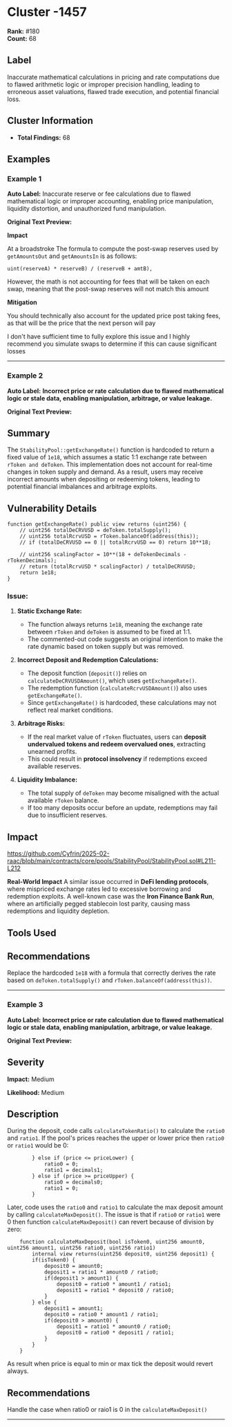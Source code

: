 # Cluster -1457

**Rank:** #180  
**Count:** 68  

## Label
Inaccurate mathematical calculations in pricing and rate computations due to flawed arithmetic logic or improper precision handling, leading to erroneous asset valuations, flawed trade execution, and potential financial loss.

## Cluster Information
- **Total Findings:** 68

## Examples

### Example 1

**Auto Label:** Inaccurate reserve or fee calculations due to flawed mathematical logic or improper accounting, enabling price manipulation, liquidity distortion, and unauthorized fund manipulation.  

**Original Text Preview:**

**Impact**

At a broadstroke The formula to compute the post-swap reserves used by `getAmountsOut` and `getAmountsIn` is as follows:

```
uint(reserveA) * reserveB) / (reserveB + amtB),
```

However, the math is not accounting for fees that will be taken on each swap, meaning that the post-swap reserves will not match this amount


**Mitigation**

You should technically also account for the updated price post taking fees, as that will be the price that the next person will pay

I don't have sufficient time to fully explore this issue and I highly recommend you simulate swaps to determine if this can cause significant losses

---
### Example 2

**Auto Label:** **Incorrect price or rate calculation due to flawed mathematical logic or stale data, enabling manipulation, arbitrage, or value leakage.**  

**Original Text Preview:**

## Summary

The `StabilityPool::getExchangeRate()` function is hardcoded to return a fixed value of `1e18`, which assumes a static 1:1 exchange rate between `rToken and deToken`. This implementation does not account for real-time changes in token supply and demand. As a result, users may receive incorrect amounts when depositing or redeeming tokens, leading to potential financial imbalances and arbitrage exploits.

## Vulnerability Details

```Solidity
function getExchangeRate() public view returns (uint256) {
    // uint256 totalDeCRVUSD = deToken.totalSupply();
    // uint256 totalRcrvUSD = rToken.balanceOf(address(this));
    // if (totalDeCRVUSD == 0 || totalRcrvUSD == 0) return 10**18;

    // uint256 scalingFactor = 10**(18 + deTokenDecimals - rTokenDecimals);
    // return (totalRcrvUSD * scalingFactor) / totalDeCRVUSD;
    return 1e18;
}
```

### **Issue:**

1. **Static Exchange Rate:**

   * The function always returns `1e18`, meaning the exchange rate between `rToken` and `deToken` is assumed to be fixed at 1:1.
   * The commented-out code suggests an original intention to make the rate dynamic based on token supply but was removed.

2. **Incorrect Deposit and Redemption Calculations:**

   * The deposit function (`deposit()`) relies on `calculateDeCRVUSDAmount()`, which uses `getExchangeRate()`.
   * The redemption function (`calculateRcrvUSDAmount()`) also uses `getExchangeRate()`.
   * Since `getExchangeRate()` is hardcoded, these calculations may not reflect real market conditions.

3. **Arbitrage Risks:**

   * If the real market value of `rToken` fluctuates, users can **deposit undervalued tokens and redeem overvalued ones**, extracting unearned profits.
   * This could result in **protocol insolvency** if redemptions exceed available reserves.

4. **Liquidity Imbalance:**

   * The total supply of `deToken` may become misaligned with the actual available `rToken` balance.
   * If too many deposits occur before an update, redemptions may fail due to insufficient reserves.



## Impact

<https://github.com/Cyfrin/2025-02-raac/blob/main/contracts/core/pools/StabilityPool/StabilityPool.sol#L211-L212>

**Real-World Impact** A similar issue occurred in **DeFi lending protocols**, where mispriced exchange rates led to excessive borrowing and redemption exploits. A well-known case was the **Iron Finance Bank Run**, where an artificially pegged stablecoin lost parity, causing mass redemptions and liquidity depletion.

## Tools Used

## Recommendations

Replace the hardcoded `1e18` with a formula that correctly derives the rate based on `deToken.totalSupply()` and `rToken.balanceOf(address(this))`.

---
### Example 3

**Auto Label:** **Incorrect price or rate calculation due to flawed mathematical logic or stale data, enabling manipulation, arbitrage, or value leakage.**  

**Original Text Preview:**

## Severity

**Impact:** Medium

**Likelihood:** Medium

## Description

During the deposit, code calls `calculateTokenRatio()` to calculate the `ratio0` and `ratio1`. If the pool's prices reaches the upper or lower price then `ratio0` or `ratio1` would be 0:

```solidity
        } else if (price <= priceLower) {
            ratio0 = 0;
            ratio1 = decimals1;
        } else if (price >= priceUpper) {
            ratio0 = decimals0;
            ratio1 = 0;
        }
```

Later, code uses the `ratio0` and `ratio1` to calculate the max deposit amount by calling `calculateMaxDeposit()`. The issue is that if `ratio0` or `ratio1` were 0 then function `calculateMaxDeposit()` can revert because of division by zero:

```solidity
    function calculateMaxDeposit(bool isToken0, uint256 amount0, uint256 amount1, uint256 ratio0, uint256 ratio1)
        internal view returns(uint256 deposit0, uint256 deposit1) {
        if(isToken0) {
            deposit0 = amount0;
            deposit1 = ratio1 * amount0 / ratio0;
            if(deposit1 > amount1) {
                deposit0 = ratio0 * amount1 / ratio1;
                deposit1 = ratio1 * deposit0 / ratio0;
            }
        } else {
            deposit1 = amount1;
            deposit0 = ratio0 * amount1 / ratio1;
            if(deposit0 > amount0) {
                deposit1 = ratio1 * amount0 / ratio0;
                deposit0 = ratio0 * deposit1 / ratio1;
            }
        }
    }
```

As result when price is equal to min or max tick the deposit would revert always.

## Recommendations

Handle the case when ratio0 or raio1 is 0 in the `calculateMaxDeposit()`

---

